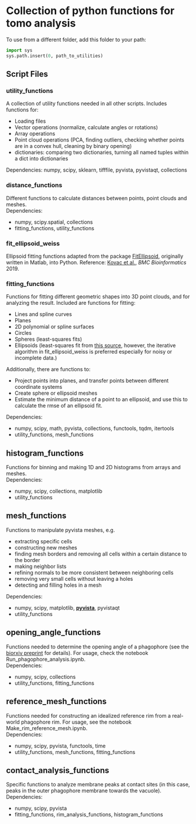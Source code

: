 # Collection of python functions for tomo analysis

To use from a different folder, add this folder to your path:
```python
import sys
sys.path.insert(0, path_to_utilities)
```

## Script Files

### utility_functions
A collection of utility functions needed in all other scripts. Includes functions for:
* Loading files
* Vector operations (normalize, calculate angles or rotations)
* Array operations
* Point cloud operations (PCA, finding outliers, checking whether points are in a convex hull, cleaning by binary opening)
* dictionaries: comparing two dictionaries, turning all named tuples within a dict into dictionaries

Dependencies: numpy, scipy, sklearn, tifffile, pyvista, pyvistaqt, collections


### distance_functions
Different functions to calculate distances between points, point clouds and meshes. <br />
Dependencies:
* numpy, scipy.spatial, collections
* fitting_functions, utility_functions

### fit_ellipsoid_weiss
Ellipsoid fitting functions adapted from the package [FitEllipsoid](https://github.com/pierre-weiss/FitEllipsoid), originally written in Matlab, into Python. Reference: [Kovac et al.](https://bmcbioinformatics.biomedcentral.com/articles/10.1186/s12859-019-2673-0), *BMC Bioinformatics* 2019.

### fitting_functions
Functions for fitting different geometric shapes into 3D point clouds, and for analyzing the result. Included are functions for fitting:
* Lines and spline curves
* Planes
* 2D polynomial or spline surfaces
* Circles
* Spheres (least-squares fits)
* Ellipsoids (least-squares fit from [this source](http://www.juddzone.com/ALGORITHMS/least_squares_3D_ellipsoid.html), however, the iterative algorithm in fit_ellipsoid_weiss is preferred especially for noisy or incomplete data.)

Additionally, there are functions to:
* Project points into planes, and transfer points between different coordinate systems
* Create sphere or ellipsoid meshes
* Estimate the minimum distance of a point to an ellipsoid, and use this to calculate the rmse of an ellipsoid fit.

Dependencies:
* numpy, scipy, math, pyvista, collections, functools, tqdm, itertools
* utility_functions, mesh_functions

## histogram_functions
Functions for binning and making 1D and 2D histograms from arrays and meshes. <br />
Dependencies:
* numpy, scipy, collections, matplotlib
* utility_functions

## mesh_functions
Functions to manipulate pyvista meshes, e.g.
* extracting specific cells
* constructing new meshes
* finding mesh borders and removing all cells within a certain distance to the border
* making neighbor lists
* refining normals to be more consistent between neighboring cells
* removing very small cells without leaving a holes
* detecting and filling holes in a mesh

Dependencies:
* numpy, scipy, matplotlib, [**pyvista**](https://docs.pyvista.org/), pyvistaqt
* utility_functions

## opening_angle_functions
Functions needed to determine the opening angle of a phagophore (see the [biorxiv preprint](https://doi.org/10.1101/2022.05.02.490291) for details). For usage, check the notebook Run_phagophore_analysis.ipynb. <br />
Dependencies:
* numpy, scipy, collections
* utility_functions, fitting_functions

## reference_mesh_functions
Functions needed for constructing an idealized reference rim from a real-world phagophore rim. For usage, see the notebook Make_rim_reference_mesh.ipynb. <br />
Dependencies:
* numpy, scipy, pyvista, functools, time
* utility_functions, mesh_functions, fitting_functions

## contact_analysis_functions
Specific functions to analyze membrane peaks at contact sites (in this case, peaks in the outer phagophore membrane towards the vacuole). <br />
Dependencies:
* numpy, scipy, pyvista
* fitting_functions, rim_analysis_functions, histogram_functions
